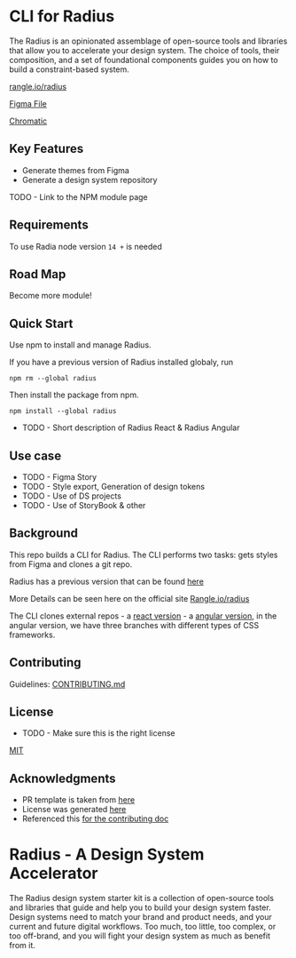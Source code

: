 # CLI for Radius #
The Radius is an opinionated assemblage of open-source tools and libraries that allow you to accelerate your design system. The choice of tools, their composition, and a set of foundational components guides you on how to build a constraint-based system.

[rangle.io/radius](https://rangle.io/radius)

[Figma File](https://www.figma.com/file/RqENxZWAzGiEWM7COch1Sc/Radius-Design-Kit)

<!-- 
We should create a new docs website
[Storybook Docs](https://radius-ds.netlify.com) 
-->

[Chromatic](https://www.chromaticqa.com/library?appId=5e44874935df3b0022b9d890)


## Key Features ##
 - Generate themes from Figma
 - Generate a design system repository


TODO - Link to the NPM module page

## Requirements ##
To use Radia node version `14 +` is needed

## Road Map ##
Become more module!

## Quick Start ##
Use npm to install and manage Radius.

If you have a previous version of Radius installed globaly, run 

    npm rm --global radius

Then install the package from npm.

    npm install --global radius

- TODO - Short description of Radius React & Radius Angular

## Use case ##
- TODO - Figma Story
- TODO - Style export, Generation of design tokens
- TODO - Use of DS projects
- TODO - Use of StoryBook & other 

## Background ##
This repo builds a CLI for Radius. The CLI performs two tasks: gets styles from Figma and clones a git repo.

Radius has a previous version that can be found [here](https://github.com/rangle/radius)

More Details can be seen here on the official site [Rangle.io/radius](https://rangle.io/radius/)

The CLI clones external repos -  a [react version](https://github.com/rangle/radius) - a [angular version](https://github.com/rangle/radius-angular), in the angular version, we have three branches with different types of CSS frameworks.

## Contributing ##
Guidelines: [CONTRIBUTING.md](./CONTRIBUTING.md)  

## License ##
- TODO - Make sure this is the right license

[MIT](./LICENSE)



## Acknowledgments ##
 - PR template is taken from [here](https://embeddedartistry.com/blog/2017/08/04/a-github-pull-request-template-for-your-projects/)
 - License was generated [here](https://choosealicense.com/licenses/mit/)
 - Referenced this [for the contributing doc](https://gist.github.com/briandk/3d2e8b3ec8daf5a27a62)

# Radius - A Design System Accelerator #
The Radius design system starter kit is a collection of open-source tools and libraries that guide and help you to build your design system faster. Design systems need to match your brand and product needs, and your current and future digital workflows. Too much, too little, too complex, or too off-brand, and you will fight your design system as much as benefit from it.
